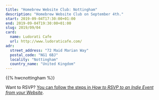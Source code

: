 ```yaml
---
title: "Homebrew Website Club: Nottingham"
description: "Homebrew Website Club on September 4th."
start: 2019-09-04T17:30:00+01:00
end: 2019-09-04T19:30:00+01:00
slug: 2019/09/04
card:
  name: Ludorati Cafe
  url: http://www.ludoraticafe.com/
adr:
  street_address: "72 Maid Marian Way"
  postal_code: "NG1 6BJ"
  locality: "Nottingham"
  country_name: "United Kingdom"
---
```

{{% hwcnottingham %}}

Want to RSVP? [You can follow the steps in _How to RSVP to an Indie Event from your Website_](/posts/2019/08/21/rsvp-from-your-website/).
